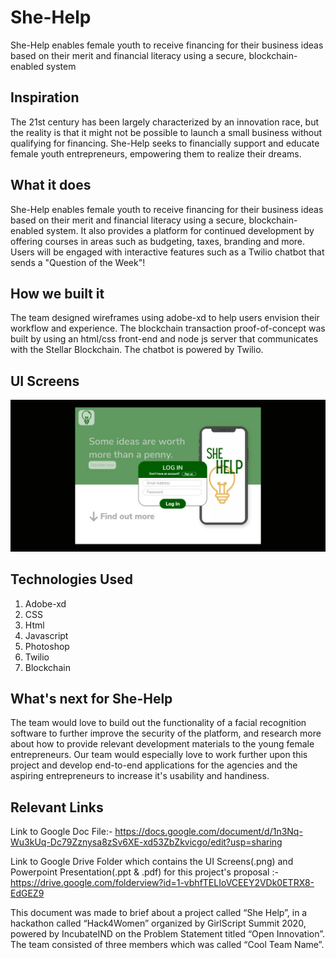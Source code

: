 # She-Help
She-Help enables female youth to receive financing for their business ideas based on their merit and financial literacy using a secure, blockchain-enabled system


## Inspiration
The 21st century has been largely characterized by an innovation race, but the reality is that it might not be possible to launch a small business without qualifying for financing. She-Help seeks to financially support and  educate female youth entrepreneurs, empowering them to realize their dreams.


## What it does
She-Help enables female youth to receive financing for their business ideas based on their merit and financial literacy using a secure, blockchain-enabled system. It also provides a platform for continued development by offering courses in areas such as budgeting, taxes, branding and more. Users will be engaged with interactive features such as a Twilio chatbot that sends a "Question of the Week"!


## How we built it
The team designed wireframes using adobe-xd to help users envision their workflow and experience. The blockchain transaction proof-of-concept was built by using an html/css front-end and node js server that communicates with the Stellar Blockchain. The chatbot is powered by Twilio.

## UI Screens

<p align="center">
  <img src="https://github.com/dadheech-vartika/She-Help/blob/master/Images/1.png">
</p>


## Technologies Used
1. Adobe-xd
2. CSS
3. Html
4. Javascript
5. Photoshop
6. Twilio
7. Blockchain

## What's next for She-Help
The team would love to build out the functionality of a facial recognition software to further improve the security of the platform, and research more about how to provide relevant development materials to the young female entrepreneurs. Our team would especially love to work further upon this project and develop end-to-end applications for the agencies and the aspiring entrepreneurs to increase it's usability and handiness.

## Relevant Links

Link to Google Doc File:- https://docs.google.com/document/d/1n3Nq-Wu3kUq-Dc79Zznysa8zSv6XE-xd53ZbZkvicgo/edit?usp=sharing

Link to Google Drive Folder which contains the UI Screens(.png) and Powerpoint Presentation(.ppt & .pdf) for this project's proposal :- https://drive.google.com/folderview?id=1-vbhfTELIoVCEEY2VDk0ETRX8-EdGEZ9


This document was made to brief about a project called “She Help”, in a hackathon called “Hack4Women” organized by GirlScript Summit 2020, powered by IncubateIND on the Problem Statement titled “Open Innovation”. The team consisted of three members which was called “Cool Team Name”.  
